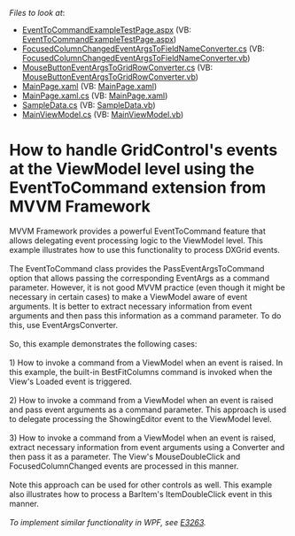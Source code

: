 <!-- default file list -->
*Files to look at*:

* [EventToCommandExampleTestPage.aspx](./CS/EventToCommandExample.Web/EventToCommandExampleTestPage.aspx) (VB: [EventToCommandExampleTestPage.aspx](./VB/EventToCommandExample.Web/EventToCommandExampleTestPage.aspx))
* [FocusedColumnChangedEventArgsToFieldNameConverter.cs](./CS/EventToCommandExample/Converters/FocusedColumnChangedEventArgsToFieldNameConverter.cs) (VB: [FocusedColumnChangedEventArgsToFieldNameConverter.vb](./VB/EventToCommandExample/Converters/FocusedColumnChangedEventArgsToFieldNameConverter.vb))
* [MouseButtonEventArgsToGridRowConverter.cs](./CS/EventToCommandExample/Converters/MouseButtonEventArgsToGridRowConverter.cs) (VB: [MouseButtonEventArgsToGridRowConverter.vb](./VB/EventToCommandExample/Converters/MouseButtonEventArgsToGridRowConverter.vb))
* [MainPage.xaml](./CS/EventToCommandExample/MainPage.xaml) (VB: [MainPage.xaml](./VB/EventToCommandExample/MainPage.xaml))
* [MainPage.xaml.cs](./CS/EventToCommandExample/MainPage.xaml.cs) (VB: [MainPage.xaml](./VB/EventToCommandExample/MainPage.xaml))
* [SampleData.cs](./CS/EventToCommandExample/Modules/SampleData.cs) (VB: [SampleData.vb](./VB/EventToCommandExample/Modules/SampleData.vb))
* [MainViewModel.cs](./CS/EventToCommandExample/ViewModels/MainViewModel.cs) (VB: [MainViewModel.vb](./VB/EventToCommandExample/ViewModels/MainViewModel.vb))
<!-- default file list end -->
# How to handle GridControl's events at the ViewModel level using the EventToCommand extension from MVVM Framework


MVVM Framework provides a powerful EventToCommand feature that allows delegating event processing logic to the ViewModel level. This example illustrates how to use this functionality to process DXGrid events.<br /><br />The EventToCommand class provides the PassEventArgsToCommand option that allows passing the corresponding EventArgs as a command parameter. However, it is not good MVVM practice (even though it might be necessary in certain cases) to make a ViewModel aware of event arguments. It is better to extract necessary information from event arguments and then pass this information as a command parameter. To do this, use EventArgsConverter.<br /><br />So, this example demonstrates the following cases:<br /><br />1) How to invoke a command from a ViewModel when an event is raised. In this example, the built-in BestFitColumns command is invoked when the View's Loaded event is triggered.<br /><br />2) How to invoke a command from a ViewModel when an event is raised and pass event arguments as a command parameter. This approach is used to delegate processing the ShowingEditor event to the ViewModel level.<br /><br />3) How to invoke a command from a ViewModel when an event is raised, extract necessary information from event arguments using a Converter and then pass it as a parameter. The View's MouseDoubleClick and FocusedColumnChanged events are processed in this manner.<br /><br />Note this approach can be used for other controls as well. This example also illustrates how to process a BarItem's ItemDoubleClick event in this manner.<br /><br /><em>To implement similar functionality in WPF, see <a href="https://www.devexpress.com/Support/Center/p/E3263">E3263</a>.</em>

<br/>


